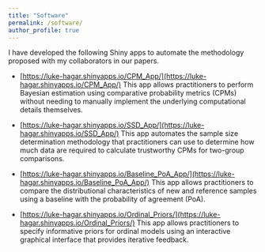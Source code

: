```yaml
---
title: "Software"
permalink: /software/
author_profile: true
---
```


I have developed the following Shiny apps to automate the methodology proposed with my collaborators in our papers.

* [https://luke-hagar.shinyapps.io/CPM_App/](https://luke-hagar.shinyapps.io/CPM_App/)
This app allows practitioners to perform Bayesian estimation using comparative probability metrics (CPMs) without needing to manually implement the underlying computational details themselves.

* [https://luke-hagar.shinyapps.io/SSD_App/](https://luke-hagar.shinyapps.io/SSD_App/)
This app automates the sample size determination methodology that practitioners can use to determine how much data are required to calculate trustworthy CPMs for two-group comparisons.

* [https://luke-hagar.shinyapps.io/Baseline_PoA_App/](https://luke-hagar.shinyapps.io/Baseline_PoA_App/)
This app allows practitioners to compare the distributional characteristics of new and reference samples using a baseline with the probability of agreement (PoA).

* [https://luke-hagar.shinyapps.io/Ordinal_Priors/](https://luke-hagar.shinyapps.io/Ordinal_Priors/)
This app allows practitioners to specify informative priors for ordinal models using an interactive graphical interface that provides iterative feedback.
